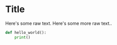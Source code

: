 
# Title
Here's some raw text.
Here's some more raw text..


```python
def hello_world():
    print()
```
